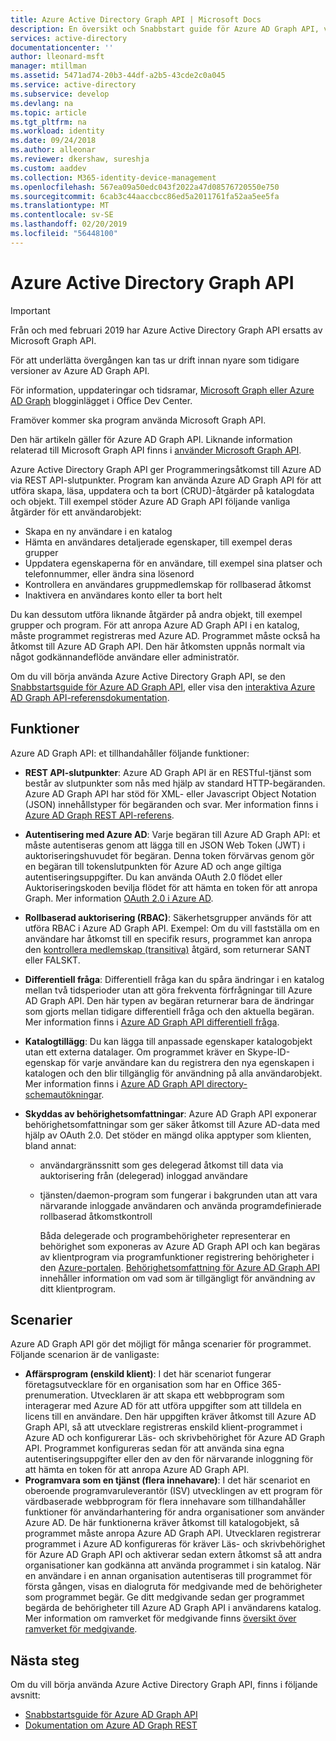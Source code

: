 ```yaml
---
title: Azure Active Directory Graph API | Microsoft Docs
description: En översikt och Snabbstart guide för Azure AD Graph API, vilket ger programmässig åtkomst till Azure AD via REST API-slutpunkter.
services: active-directory
documentationcenter: ''
author: lleonard-msft
manager: mtillman
ms.assetid: 5471ad74-20b3-44df-a2b5-43cde2c0a045
ms.service: active-directory
ms.subservice: develop
ms.devlang: na
ms.topic: article
ms.tgt_pltfrm: na
ms.workload: identity
ms.date: 09/24/2018
ms.author: alleonar
ms.reviewer: dkershaw, sureshja
ms.custom: aaddev
ms.collection: M365-identity-device-management
ms.openlocfilehash: 567ea09a50edc043f2022a47d08576720550e750
ms.sourcegitcommit: 6cab3c44aaccbcc86ed5a2011761fa52aa5ee5fa
ms.translationtype: MT
ms.contentlocale: sv-SE
ms.lasthandoff: 02/20/2019
ms.locfileid: "56448100"
---
```

# <a name="azure-active-directory-graph-api"></a>Azure Active Directory Graph API

> [!IMPORTANT]
>
> Från och med februari 2019 har Azure Active Directory Graph API ersatts av Microsoft Graph API.  
>
> För att underlätta övergången kan tas ur drift innan nyare som tidigare versioner av Azure AD Graph API.  
>
> För information, uppdateringar och tidsramar, [Microsoft Graph eller Azure AD Graph](https://dev.office.com/blogs/microsoft-graph-or-azure-ad-graph) blogginlägget i Office Dev Center.
>
> Framöver kommer ska program använda Microsoft Graph API. 



Den här artikeln gäller för Azure AD Graph API. Liknande information relaterad till Microsoft Graph API finns i [använder Microsoft Graph API](https://docs.microsoft.com/graph/use-the-api). 

Azure Active Directory Graph API ger Programmeringsåtkomst till Azure AD via REST API-slutpunkter. Program kan använda Azure AD Graph API för att utföra skapa, läsa, uppdatera och ta bort (CRUD)-åtgärder på katalogdata och objekt. Till exempel stöder Azure AD Graph API följande vanliga åtgärder för ett användarobjekt:

* Skapa en ny användare i en katalog
* Hämta en användares detaljerade egenskaper, till exempel deras grupper
* Uppdatera egenskaperna för en användare, till exempel sina platser och telefonnummer, eller ändra sina lösenord
* Kontrollera en användares gruppmedlemskap för rollbaserad åtkomst
* Inaktivera en användares konto eller ta bort helt

Du kan dessutom utföra liknande åtgärder på andra objekt, till exempel grupper och program. För att anropa Azure AD Graph API i en katalog, måste programmet registreras med Azure AD. Programmet måste också ha åtkomst till Azure AD Graph API. Den här åtkomsten uppnås normalt via något godkännandeflöde användare eller administratör.

Om du vill börja använda Azure Active Directory Graph API, se den [Snabbstartsguide för Azure AD Graph API](active-directory-graph-api-quickstart.md), eller visa den [interaktiva Azure AD Graph API-referensdokumentation](https://msdn.microsoft.com/Library/Azure/Ad/Graph/api/api-catalog).

## <a name="features"></a>Funktioner

Azure AD Graph API: et tillhandahåller följande funktioner:

* **REST API-slutpunkter**: Azure AD Graph API är en RESTful-tjänst som består av slutpunkter som nås med hjälp av standard HTTP-begäranden. Azure AD Graph API har stöd för XML- eller Javascript Object Notation (JSON) innehållstyper för begäranden och svar. Mer information finns i [Azure AD Graph REST API-referens](https://msdn.microsoft.com/Library/Azure/Ad/Graph/api/api-catalog).
* **Autentisering med Azure AD**: Varje begäran till Azure AD Graph API: et måste autentiseras genom att lägga till en JSON Web Token (JWT) i auktoriseringshuvudet för begäran. Denna token förvärvas genom gör en begäran till tokenslutpunkten för Azure AD och ange giltiga autentiseringsuppgifter. Du kan använda OAuth 2.0 flödet eller Auktoriseringskoden bevilja flödet för att hämta en token för att anropa Graph. Mer information [OAuth 2.0 i Azure AD](https://msdn.microsoft.com/library/azure/dn645545.aspx).
* **Rollbaserad auktorisering (RBAC)**: Säkerhetsgrupper används för att utföra RBAC i Azure AD Graph API. Exempel: Om du vill fastställa om en användare har åtkomst till en specifik resurs, programmet kan anropa den [kontrollera medlemskap (transitiva)](https://msdn.microsoft.com/Library/Azure/Ad/Graph/api/functions-and-actions#checkMemberGroups) åtgärd, som returnerar SANT eller FALSKT.
* **Differentiell fråga**: Differentiell fråga kan du spåra ändringar i en katalog mellan två tidsperioder utan att göra frekventa förfrågningar till Azure AD Graph API. Den här typen av begäran returnerar bara de ändringar som gjorts mellan tidigare differentiell fråga och den aktuella begäran. Mer information finns i [Azure AD Graph API differentiell fråga](https://msdn.microsoft.com/Library/Azure/Ad/Graph/howto/azure-ad-graph-api-differential-query).
* **Katalogtillägg**: Du kan lägga till anpassade egenskaper katalogobjekt utan ett externa datalager. Om programmet kräver en Skype-ID-egenskap för varje användare kan du registrera den nya egenskapen i katalogen och den blir tillgänglig för användning på alla användarobjekt. Mer information finns i [Azure AD Graph API directory-schemautökningar](https://msdn.microsoft.com/Library/Azure/Ad/Graph/howto/azure-ad-graph-api-directory-schema-extensions).
* **Skyddas av behörighetsomfattningar**: Azure AD Graph API exponerar behörighetsomfattningar som ger säker åtkomst till Azure AD-data med hjälp av OAuth 2.0. Det stöder en mängd olika apptyper som klienten, bland annat:
  
  * användargränssnitt som ges delegerad åtkomst till data via auktorisering från (delegerad) inloggad användare
  * tjänsten/daemon-program som fungerar i bakgrunden utan att vara närvarande inloggade användaren och använda programdefinierade rollbaserad åtkomstkontroll
    
    Båda delegerade och programbehörigheter representerar en behörighet som exponeras av Azure AD Graph API och kan begäras av klientprogram via programfunktioner registrering behörigheter i den [Azure-portalen](https://portal.azure.com). [Behörighetsomfattning för Azure AD Graph API](https://msdn.microsoft.com/Library/Azure/Ad/Graph/howto/azure-ad-graph-api-permission-scopes) innehåller information om vad som är tillgängligt för användning av ditt klientprogram.

## <a name="scenarios"></a>Scenarier

Azure AD Graph API gör det möjligt för många scenarier för programmet. Följande scenarion är de vanligaste:

* **Affärsprogram (enskild klient)**: I det här scenariot fungerar företagsutvecklare för en organisation som har en Office 365-prenumeration. Utvecklaren är att skapa ett webbprogram som interagerar med Azure AD för att utföra uppgifter som att tilldela en licens till en användare. Den här uppgiften kräver åtkomst till Azure AD Graph API, så att utvecklare registreras enskild klient-programmet i Azure AD och konfigurerar Läs- och skrivbehörighet för Azure AD Graph API. Programmet konfigureras sedan för att använda sina egna autentiseringsuppgifter eller den av den för närvarande inloggning för att hämta en token för att anropa Azure AD Graph API.
* **Programvara som en tjänst (flera innehavare)**: I det här scenariot en oberoende programvaruleverantör (ISV) utvecklingen av ett program för värdbaserade webbprogram för flera innehavare som tillhandahåller funktioner för användarhantering för andra organisationer som använder Azure AD. De här funktionerna kräver åtkomst till katalogobjekt, så programmet måste anropa Azure AD Graph API. Utvecklaren registrerar programmet i Azure AD konfigureras för kräver Läs- och skrivbehörighet för Azure AD Graph API och aktiverar sedan extern åtkomst så att andra organisationer kan godkänna att använda programmet i sin katalog. När en användare i en annan organisation autentiseras till programmet för första gången, visas en dialogruta för medgivande med de behörigheter som programmet begär. Ge ditt medgivande sedan ger programmet begärda de behörigheter till Azure AD Graph API i användarens katalog. Mer information om ramverket för medgivande finns [översikt över ramverket för medgivande](consent-framework.md).

## <a name="next-steps"></a>Nästa steg

Om du vill börja använda Azure Active Directory Graph API, finns i följande avsnitt:

* [Snabbstartsguide för Azure AD Graph API](active-directory-graph-api-quickstart.md)
* [Dokumentation om Azure AD Graph REST](https://msdn.microsoft.com/Library/Azure/Ad/Graph/api/api-catalog)
